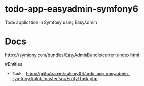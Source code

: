# todo-app-easyadmin-symfony6
Todo application in Symfony using EasyAdmin

# Docs

https://symfony.com/bundles/EasyAdminBundle/current/index.html

#Entities

* Task - https://github.com/sukhoy94/todo-app-easyadmin-symfony6/blob/master/src/Entity/Task.php
